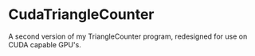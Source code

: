 # CudaTriangleCounter
A second version of my TriangleCounter program, redesigned for use on CUDA capable GPU's.
